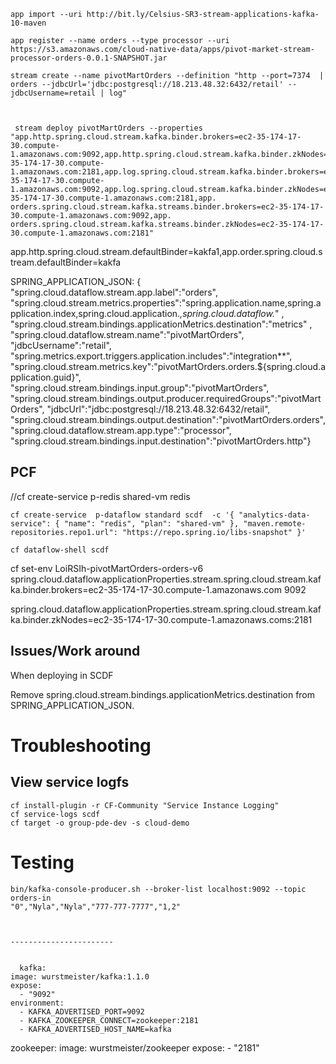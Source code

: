 
	app import --uri http://bit.ly/Celsius-SR3-stream-applications-kafka-10-maven

	app register --name orders --type processor --uri https://s3.amazonaws.com/cloud-native-data/apps/pivot-market-stream-processor-orders-0.0.1-SNAPSHOT.jar
	
	stream create --name pivotMartOrders --definition "http --port=7374  | orders --jdbcUrl='jdbc:postgresql://18.213.48.32:6432/retail' --jdbcUsername=retail | log"
	
	
	
	 stream deploy pivotMartOrders --properties "app.http.spring.cloud.stream.kafka.binder.brokers=ec2-35-174-17-30.compute-1.amazonaws.com:9092,app.http.spring.cloud.stream.kafka.binder.zkNodes=ec2-35-174-17-30.compute-1.amazonaws.com:2181,app.log.spring.cloud.stream.kafka.binder.brokers=ec2-35-174-17-30.compute-1.amazonaws.com:9092,app.log.spring.cloud.stream.kafka.binder.zkNodes=ec2-35-174-17-30.compute-1.amazonaws.com:2181,app. orders.spring.cloud.stream.kafka.streams.binder.brokers=ec2-35-174-17-30.compute-1.amazonaws.com:9092,app. orders.spring.cloud.stream.kafka.streams.binder.zkNodes=ec2-35-174-17-30.compute-1.amazonaws.com:2181"
	 
	 
app.http.spring.cloud.stream.defaultBinder=kakfa1,app.order.spring.cloud.stream.defaultBinder=kakfa
	 

SPRING_APPLICATION_JSON: {
 "spring.cloud.dataflow.stream.app.label":"orders",
 "spring.cloud.stream.metrics.properties":"spring.application.name,spring.application.index,spring.cloud.application.*,spring.cloud.dataflow.*"
 ,
 "spring.cloud.stream.bindings.applicationMetrics.destination":"metrics"
 ,
 "spring.cloud.dataflow.stream.name":"pivotMartOrders",
 "jdbcUsername":"retail",
 "spring.metrics.export.triggers.application.includes":"integration**",
 "spring.cloud.stream.metrics.key":"pivotMartOrders.orders.${spring.cloud.application.guid}",
 "spring.cloud.stream.bindings.input.group":"pivotMartOrders",
 "spring.cloud.stream.bindings.output.producer.requiredGroups":"pivotMartOrders",
 "jdbcUrl":"jdbc:postgresql://18.213.48.32:6432/retail",
 "spring.cloud.stream.bindings.output.destination":"pivotMartOrders.orders",
 "spring.cloud.dataflow.stream.app.type":"processor",
 "spring.cloud.stream.bindings.input.destination":"pivotMartOrders.http"}

	 
	 
## PCF 

//cf create-service  p-redis shared-vm redis
 
	cf create-service  p-dataflow standard scdf  -c '{ "analytics-data-service": { "name": "redis", "plan": "shared-vm" }, "maven.remote-repositories.repo1.url": "https://repo.spring.io/libs-snapshot" }'

	cf dataflow-shell scdf
	

cf set-env LoiRSIh-pivotMartOrders-orders-v6 spring.cloud.dataflow.applicationProperties.stream.spring.cloud.stream.kafka.binder.brokers=ec2-35-174-17-30.compute-1.amazonaws.com 9092

spring.cloud.dataflow.applicationProperties.stream.spring.cloud.stream.kafka.binder.zkNodes=ec2-35-174-17-30.compute-1.amazonaws.coms:2181
      
## Issues/Work around

When deploying in SCDF

Remove spring.cloud.stream.bindings.applicationMetrics.destination from  SPRING_APPLICATION_JSON.


# Troubleshooting

## View service logfs


	cf install-plugin -r CF-Community "Service Instance Logging"
	cf service-logs scdf
	cf target -o group-pde-dev -s cloud-demo

# Testing

	bin/kafka-console-producer.sh --broker-list localhost:9092 --topic orders-in
	"0","Nyla","Nyla","777-777-7777","1,2"
	
	
	
	-----------------------
	
	
	  kafka:
    image: wurstmeister/kafka:1.1.0
    expose:
      - "9092"
    environment:
      - KAFKA_ADVERTISED_PORT=9092
      - KAFKA_ZOOKEEPER_CONNECT=zookeeper:2181
      - KAFKA_ADVERTISED_HOST_NAME=kafka
  zookeeper:
    image: wurstmeister/zookeeper
    expose:
      - "2181"
      
      